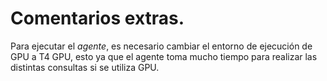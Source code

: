 # Comentarios extras.

Para ejecutar el *agente*, es necesario cambiar el entorno de ejecución de GPU a T4 GPU, esto ya que el agente toma mucho tiempo para realizar las distintas consultas si se utiliza GPU.
